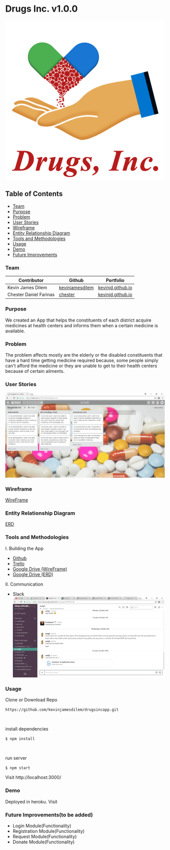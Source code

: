 # Drugs Inc. v1.0.0

<p align="center">
	<img src="img/drugsinc.png">
</p>

## Table of Contents

- [Team](#team)
- [Purpose](#purpose)
- [Problem](#problem)
- [User Stories](#user-stories)
- [Wireframe](#wireframe)
- [Entity Relationship Diagram](#entity-relationship-diagram)
- [Tools and Methodologies](#tools-and-methodologies)
- [Usage](#usage)
- [Demo](#demo)
- [Future Improvements](#future-improvements)


### Team

| Contributor | Github | Portfolio |
| --- | --- | --- |
| Kevin James Dilem | [kevinjamesdilem](https://github.com/kevinjamesdilem) | [kevinjd.github.io](https://kevinjd.github.io/) |
| Chester Daniel Farinas | [chester](https://github.com/kevinjamesdilem) | [kevinjd.github.io](https://kevinjd.github.io/) |


### Purpose
 We created an App that helps the constituents of each district acquire medicines at health centers and informs them when a certain medicine is available.

### Problem

The problem affects mostly are the elderly or the disabled constituents that have a hard time getting medicine required because, some people simply can't afford the medicine or they are unable to get to their health centers because of certain ailments.
    
### User Stories

![trello](img/trello.png)


### Wireframe

[WireFrame](https://drive.google.com/open?id=0B7dqpd2EKN6_emlUVHVWeEhSaGM)

### Entity Relationship Diagram
[ERD](https://drive.google.com/open?id=0B7dqpd2EKN6_bjk2OTdhSnVHQUk)

### Tools and Methodologies
I. Building the App

- [Github](https://github.com/kevinjamesdilem/drugsincapp)
- [Trello](https://trello.com/b/5FZtJVdG/druglords-inc)
- [Google Drive (WireFrame)](https://drive.google.com/open?id=0B7dqpd2EKN6_emlUVHVWeEhSaGM)
- [Google Drive (ERD)](https://drive.google.com/open?id=0B7dqpd2EKN6_bjk2OTdhSnVHQUk)

II. Communication

- Slack <br/>
![slack](img/slack.png)

### Usage

Clone or Download Repo

```
https://github.com/kevinjamesdilem/drugsincapp.git
```
<br/>

install dependencies

```
$ npm install
```

<br/>

run server

```
$ npm start
```

Visit http://localhost:3000/

### Demo

Deployed in heroku. Visit 

### Future Improvements(to be added)

- Login Module(Functionality)
- Registration Module(Functionality)
- Request Module(Functionality)
- Donate Module(Functionality)
